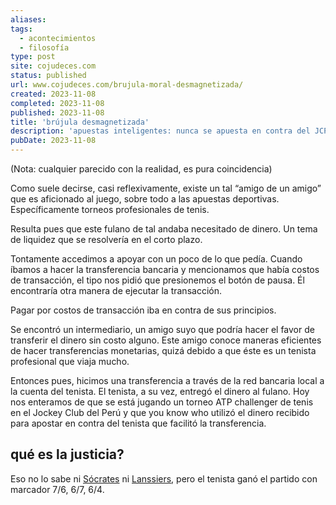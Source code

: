 ```yaml
---
aliases: 
tags:
  - acontecimientos
  - filosofía
type: post
site: cojudeces.com
status: published
url: www.cojudeces.com/brujula-moral-desmagnetizada/
created: 2023-11-08
completed: 2023-11-08
published: 2023-11-08
title: 'brújula desmagnetizada'
description: 'apuestas inteligentes: nunca se apuesta en contra del JCP'
pubDate: 2023-11-08
---
```

(Nota: cualquier parecido con la realidad, es pura coincidencia)

Como suele decirse, casi reflexivamente, existe un tal “amigo de un amigo” que es aficionado al juego, sobre todo a las apuestas deportivas. Específicamente torneos profesionales de tenis.

Resulta pues que este fulano de tal andaba necesitado de dinero. Un tema de liquidez que se resolvería en el corto plazo.

Tontamente accedimos a apoyar con un poco de lo que pedía. Cuando íbamos a hacer la transferencia bancaria y mencionamos que había costos de transacción, el tipo nos pidió que presionemos el botón de pausa. Él encontraría otra manera de ejecutar la transacción.

Pagar por costos de transacción iba en contra de sus principios.

Se encontró un intermediario, un amigo suyo que podría hacer el favor de transferir el dinero sin costo alguno. Este amigo conoce maneras eficientes de hacer transferencias monetarias, quizá debido a que éste es un tenista profesional que viaja mucho.

Entonces pues, hicimos una transferencia a través de la red bancaria local a la cuenta del tenista. El tenista, a su vez, entregó el dinero al fulano.
Hoy nos enteramos de que se está jugando un torneo ATP challenger de tenis en el Jockey Club del Perú y que you know who utilizó el dinero recibido para apostar en contra del tenista que facilitó la transferencia.

## qué es la justicia?
Eso no lo sabe ni [Sócrates](www.cojudeces.com/lecciones-de-filosofia-socrates/) ni [Lanssiers](www.cojudeces.com/examen-de-filosofia-lanssiers/), pero el tenista ganó el partido con marcador 7/6, 6/7, 6/4.